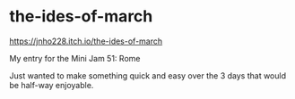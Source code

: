 # the-ides-of-march

https://jnho228.itch.io/the-ides-of-march

My entry for the Mini Jam 51: Rome

Just wanted to make something quick and easy over the 3 days that would be half-way enjoyable.
